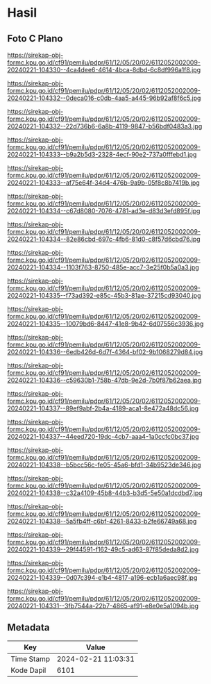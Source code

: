 # Hasil

## Foto C Plano

https://sirekap-obj-formc.kpu.go.id/cf91/pemilu/pdpr/61/12/05/20/02/6112052002009-20240221-104330--4ca4dee6-4614-4bca-8dbd-6c8df996a1f8.jpg

https://sirekap-obj-formc.kpu.go.id/cf91/pemilu/pdpr/61/12/05/20/02/6112052002009-20240221-104332--0deca016-c0db-4aa5-a445-96b92af8f6c5.jpg

https://sirekap-obj-formc.kpu.go.id/cf91/pemilu/pdpr/61/12/05/20/02/6112052002009-20240221-104332--22d736b6-6a8b-4119-9847-b56bdf0483a3.jpg

https://sirekap-obj-formc.kpu.go.id/cf91/pemilu/pdpr/61/12/05/20/02/6112052002009-20240221-104333--b9a2b5d3-2328-4ecf-90e2-737a0fffebd1.jpg

https://sirekap-obj-formc.kpu.go.id/cf91/pemilu/pdpr/61/12/05/20/02/6112052002009-20240221-104333--af75e64f-34d4-476b-9a9b-05f8c8b7419b.jpg

https://sirekap-obj-formc.kpu.go.id/cf91/pemilu/pdpr/61/12/05/20/02/6112052002009-20240221-104334--c67d8080-7076-4781-ad3e-d83d3efd895f.jpg

https://sirekap-obj-formc.kpu.go.id/cf91/pemilu/pdpr/61/12/05/20/02/6112052002009-20240221-104334--82e86cbd-697c-4fb6-81d0-c8f57d6cbd76.jpg

https://sirekap-obj-formc.kpu.go.id/cf91/pemilu/pdpr/61/12/05/20/02/6112052002009-20240221-104334--1103f763-8750-485e-acc7-3e25f0b5a0a3.jpg

https://sirekap-obj-formc.kpu.go.id/cf91/pemilu/pdpr/61/12/05/20/02/6112052002009-20240221-104335--f73ad392-e85c-45b3-81ae-37215cd93040.jpg

https://sirekap-obj-formc.kpu.go.id/cf91/pemilu/pdpr/61/12/05/20/02/6112052002009-20240221-104335--10079bd6-8447-41e8-9b42-6d07556c3936.jpg

https://sirekap-obj-formc.kpu.go.id/cf91/pemilu/pdpr/61/12/05/20/02/6112052002009-20240221-104336--6edb426d-6d7f-4364-bf02-9b1068279d84.jpg

https://sirekap-obj-formc.kpu.go.id/cf91/pemilu/pdpr/61/12/05/20/02/6112052002009-20240221-104336--c59630b1-758b-47db-9e2d-7b0f87b62aea.jpg

https://sirekap-obj-formc.kpu.go.id/cf91/pemilu/pdpr/61/12/05/20/02/6112052002009-20240221-104337--89ef9abf-2b4a-4189-aca1-8e472a48dc56.jpg

https://sirekap-obj-formc.kpu.go.id/cf91/pemilu/pdpr/61/12/05/20/02/6112052002009-20240221-104337--44eed720-19dc-4cb7-aaa4-1a0ccfc0bc37.jpg

https://sirekap-obj-formc.kpu.go.id/cf91/pemilu/pdpr/61/12/05/20/02/6112052002009-20240221-104338--b5bcc56c-fe05-45a6-bfd1-34b9523de346.jpg

https://sirekap-obj-formc.kpu.go.id/cf91/pemilu/pdpr/61/12/05/20/02/6112052002009-20240221-104338--c32a4109-45b8-44b3-b3d5-5e50a1dcdbd7.jpg

https://sirekap-obj-formc.kpu.go.id/cf91/pemilu/pdpr/61/12/05/20/02/6112052002009-20240221-104338--5a5fb4ff-c6bf-4261-8433-b2fe66749a68.jpg

https://sirekap-obj-formc.kpu.go.id/cf91/pemilu/pdpr/61/12/05/20/02/6112052002009-20240221-104339--29f44591-f162-49c5-ad63-87f85deda8d2.jpg

https://sirekap-obj-formc.kpu.go.id/cf91/pemilu/pdpr/61/12/05/20/02/6112052002009-20240221-104339--0d07c394-e1b4-4817-a196-ecb1a6aec98f.jpg

https://sirekap-obj-formc.kpu.go.id/cf91/pemilu/pdpr/61/12/05/20/02/6112052002009-20240221-104331--3fb7544a-22b7-4865-af91-e8e0e5a1094b.jpg


## Metadata

| Key        | Value               |
| ---------- | ------------------- |
| Time Stamp | 2024-02-21 11:03:31 |
| Kode Dapil | 6101                |



